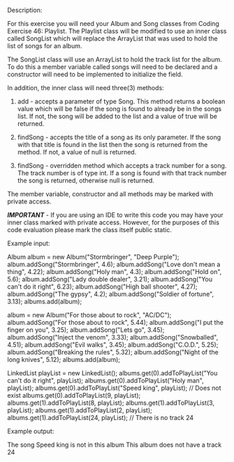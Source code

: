 Description:

For this exercise you will need your Album and Song classes from Coding Exercise 46: Playlist. The Playlist class will
be modified to use an inner class called SongList which will replace the ArrayList that was used to hold the list of
songs for an album.

The SongList class will use an ArrayList to hold the track list for the album. To do this a member variable called songs
will need to be declared and a constructor will need to be implemented to initialize the field.

In addition, the inner class will need three(3) methods:

1) add - accepts a parameter of type Song. This method returns a boolean value which will be false if the song is found
   to already be in the songs list. If not, the song will be added to the list and a value of true will be returned.

2) findSong - accepts the title of a song as its only parameter. If the song with that title is found in the list then
   the song is returned from the method. If not, a value of null is returned.

3) findSong - overridden method which accepts a track number for a song. The track number is of type int. If a song is
   found with that track number the song is returned, otherwise null is returned.

The member variable, constructor and all methods may be marked with private access.

***IMPORTANT*** - If you are using an IDE to write this code you may have your inner class marked with private access.
However, for the purposes of this code evaluation please mark the class itself public static.

Example input:

Album album = new Album("Stormbringer", "Deep Purple");
album.addSong("Stormbringer", 4.6);
album.addSong("Love don't mean a thing", 4.22);
album.addSong("Holy man", 4.3);
album.addSong("Hold on", 5.6);
album.addSong("Lady double dealer", 3.21);
album.addSong("You can't do it right", 6.23);
album.addSong("High ball shooter", 4.27);
album.addSong("The gypsy", 4.2);
album.addSong("Soldier of fortune", 3.13);
albums.add(album);

album = new Album("For those about to rock", "AC/DC");
album.addSong("For those about to rock", 5.44);
album.addSong("I put the finger on you", 3.25);
album.addSong("Lets go", 3.45);
album.addSong("Inject the venom", 3.33);
album.addSong("Snowballed", 4.51);
album.addSong("Evil walks", 3.45);
album.addSong("C.O.D.", 5.25);
album.addSong("Breaking the rules", 5.32);
album.addSong("Night of the long knives", 5.12);
albums.add(album);

LinkedList<Song> playList = new LinkedList<Song>();
albums.get(0).addToPlayList("You can't do it right", playList);
albums.get(0).addToPlayList("Holy man", playList);
albums.get(0).addToPlayList("Speed king", playList); // Does not exist
albums.get(0).addToPlayList(9, playList);
albums.get(1).addToPlayList(8, playList);
albums.get(1).addToPlayList(3, playList);
albums.get(1).addToPlayList(2, playList);
albums.get(1).addToPlayList(24, playList); // There is no track 24

Example output:

The song Speed king is not in this album
This album does not have a track 24

